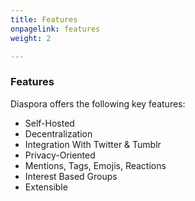 ```yaml
---
title: Features
onpagelink: features
weight: 2

---
```


### **Features**

Diaspora offers the following key features:
 
- Self-Hosted
- Decentralization
- Integration With Twitter & Tumblr
- Privacy-Oriented
- Mentions, Tags, Emojis, Reactions
- Interest Based Groups
- Extensible
